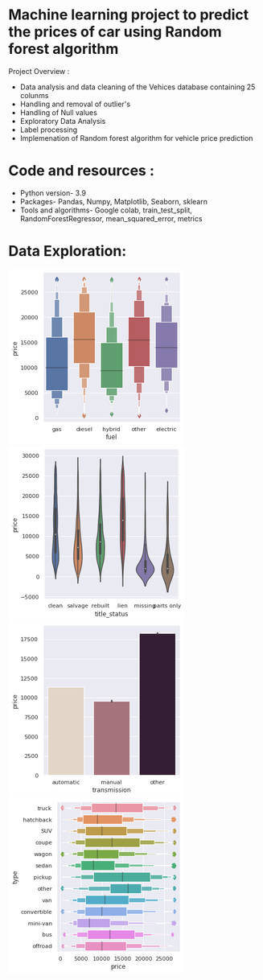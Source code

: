 # Machine learning project to predict the prices of car using Random forest algorithm 
Project Overview :
<ul>
<li> Data analysis and data cleaning of the Vehices database containing 25 colunms </li>
  <li> Handling and removal of outlier's </li>
  <li> Handling of Null values </li>
    <li> Exploratory Data Analysis </li>
  <li> Label processing </li>
  <li> Implemenation of Random forest algorithm for vehicle price prediction </li> 
</ul>

# Code and resources :
<ul>
  <li>Python version- 3.9</li>
  <li>Packages- Pandas, Numpy, Matplotlib, Seaborn, sklearn </li>
  <li> Tools and algorithms- Google colab, train_test_split, RandomForestRegressor, mean_squared_error, metrics  </li> 
</ul>

# Data Exploration:


![newplot](/images/Randomforest2.png)
![newplot (1)](/images/Randomforest3.png)
![newplot (1)](/images/Randomforest4.png)
![newplot (1)](/images/Randomforest6.png)
                                                                                                              







